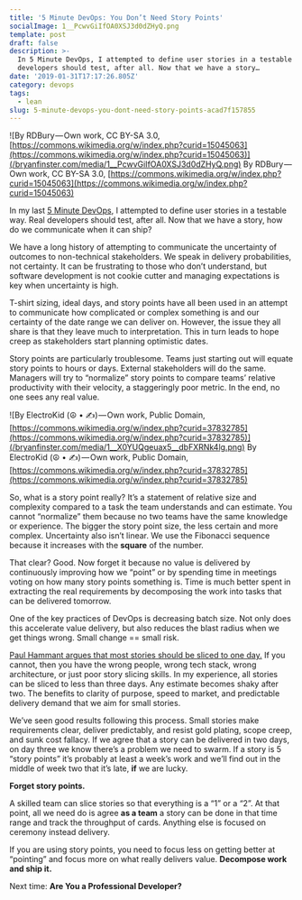 ```yaml
---
title: '5 Minute DevOps: You Don’t Need Story Points'
socialImage: 1__PcwvGiIfOA0XSJ3d0dZHyQ.png
template: post
draft: false
description: >-
  In 5 Minute DevOps, I attempted to define user stories in a testable way. Real
  developers should test, after all. Now that we have a story…
date: '2019-01-31T17:17:26.805Z'
category: devops
tags:
  - lean
slug: 5-minute-devops-you-dont-need-story-points-acad7f157855
---
```


![By RDBury — Own work, CC BY-SA 3.0, [https://commons.wikimedia.org/w/index.php?curid=15045063](https://commons.wikimedia.org/w/index.php?curid=15045063)](/bryanfinster.com/media/1__PcwvGiIfOA0XSJ3d0dZHyQ.png)
By RDBury — Own work, CC BY-SA 3.0, [https://commons.wikimedia.org/w/index.php?curid=15045063](https://commons.wikimedia.org/w/index.php?curid=15045063)

In my last [5 Minute DevOps](https://medium.com/walmartlabs/5-minute-devops-whats-a-user-story-1e4d99e5b5ad), I attempted to define user stories in a testable way. Real developers should test, after all. Now that we have a story, how do we communicate when it can ship?

We have a long history of attempting to communicate the uncertainty of outcomes to non-technical stakeholders. We speak in delivery probabilities, not certainty. It can be frustrating to those who don’t understand, but software development is not cookie cutter and managing expectations is key when uncertainty is high.

T-shirt sizing, ideal days, and story points have all been used in an attempt to communicate how complicated or complex something is and our certainty of the date range we can deliver on. However, the issue they all share is that they leave much to interpretation. This in turn leads to hope creep as stakeholders start planning optimistic dates.

Story points are particularly troublesome. Teams just starting out will equate story points to hours or days. External stakeholders will do the same. Managers will try to “normalize” story points to compare teams’ relative productivity with their velocity, a staggeringly poor metric. In the end, no one sees any real value.

![By ElectroKid (☮ • ✍) — Own work, Public Domain, [https://commons.wikimedia.org/w/index.php?curid=37832785](https://commons.wikimedia.org/w/index.php?curid=37832785)](/bryanfinster.com/media/1__X0YUQgeuax5__dbFXRNk4lg.png)
By ElectroKid (☮ • ✍) — Own work, Public Domain, [https://commons.wikimedia.org/w/index.php?curid=37832785](https://commons.wikimedia.org/w/index.php?curid=37832785)

So, what is a story point really? It’s a statement of relative size and complexity compared to a task the team understands and can estimate. You cannot “normalize” them because no two teams have the same knowledge or experience. The bigger the story point size, the less certain and more complex. Uncertainty also isn’t linear. We use the Fibonacci sequence because it increases with the **square** of the number.

That clear? Good. Now forget it because no value is delivered by continuously improving how we “point” or by spending time in meetings voting on how many story points something is. Time is much better spent in extracting the real requirements by decomposing the work into tasks that can be delivered tomorrow.

One of the key practices of DevOps is decreasing batch size. Not only does this accelerate value delivery, but also reduces the blast radius when we get things wrong. Small change == small risk.

[Paul Hammant argues that most stories should be sliced to one day.](https://paulhammant.com/2012/04/24/call-to-arms-average-story-sizes-of-one-day/) If you cannot, then you have the wrong people, wrong tech stack, wrong architecture, or just poor story slicing skills. In my experience, all stories can be sliced to less than three days. Any estimate becomes shaky after two. The benefits to clarity of purpose, speed to market, and predictable delivery demand that we aim for small stories.

We’ve seen good results following this process. Small stories make requirements clear, deliver predictably, and resist gold plating, scope creep, and sunk cost fallacy. If we agree that a story can be delivered in two days, on day three we know there’s a problem we need to swarm. If a story is 5 “story points” it’s probably at least a week’s work and we’ll find out in the middle of week two that it’s late, **if** we are lucky.

**Forget story points.**

A skilled team can slice stories so that everything is a “1” or a “2”. At that point, all we need do is agree **as a team** a story can be done in that time range and track the throughput of cards. Anything else is focused on ceremony instead delivery.

If you are using story points, you need to focus less on getting better at “pointing” and focus more on what really delivers value. **Decompose work and ship it.**

Next time: **Are You a Professional Developer?**
